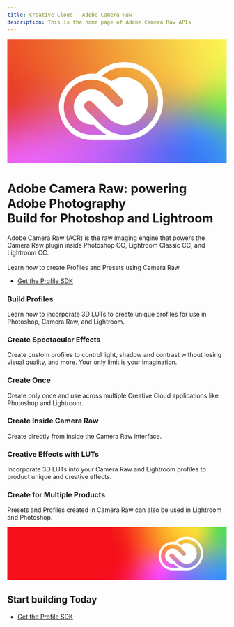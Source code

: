 ```yaml
---
title: Creative Cloud - Adobe Camera Raw
description: This is the home page of Adobe Camera Raw APIs 
---
```

 
<Hero slots="image, heading, text, buttons" variant="halfwidth" />

![Creative Cloud banner](images/cc-hero.png)

#  Adobe Camera Raw: powering Adobe Photography <br /> Build for Photoshop and Lightroom

Adobe Camera Raw (ACR) is the raw imaging engine that powers the Camera Raw plugin inside Photoshop CC, Lightroom Classic CC, and Lightroom CC.  <br /> <br />Learn how to create Profiles and Presets using Camera Raw.

* [Get the Profile SDK](https://console.adobe.io/downloads/cr)



<TextBlock slots="heading, text" width="33%" theme="light" isCentered />


### Build Profiles

Learn how to incorporate 3D LUTs to create unique profiles for use in Photoshop, Camera Raw, and Lightroom.


<TextBlock slots="heading, text" width="33%" theme="light" isCentered />


### Create Spectacular Effects

Create custom profiles to control light, shadow and contrast without losing visual quality, and more. Your only limit is your imagination.


<TextBlock slots="heading, text" width="33%" theme="light" isCentered />


### Create Once

Create only once and use across multiple Creative Cloud applications like Photoshop and Lightroom.

<TextBlock slots="heading, text" width="33%" theme="light" isCentered />


### Create Inside Camera Raw

Create directly from inside the Camera Raw interface.


<TextBlock slots="heading, text" width="33%" theme="light" isCentered />


### Creative Effects with LUTs

Incorporate 3D LUTs into your Camera Raw and Lightroom profiles to product unique and creative effects.


<TextBlock slots="heading, text" width="33%" theme="light" isCentered />

### Create for Multiple Products

Presets and Profiles created in Camera Raw can also be used in Lightroom and Photoshop. 


<SummaryBlock slots="image, heading, buttons" background="rgb(246, 16, 27)" />

![CC banner](images/cc-banner.png)

## Start building Today


* [Get the Profile SDK](https://console.adobe.io/downloads/cr)
